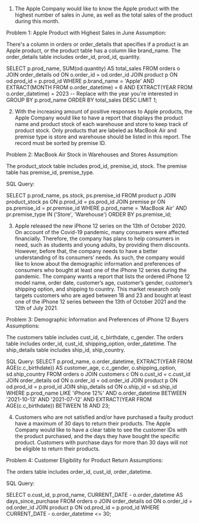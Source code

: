 1. The Apple Company would like to know the Apple product with the highest number of sales in June, as well as the total sales of the product during this month.

Problem 1: Apple Product with Highest Sales in June
Assumption:

There's a column in orders or order_details that specifies if a product is an Apple product, or the product table has a column like brand_name.
The order_details table includes order_id, prod_id, quantity.

SELECT p.prod_name, SUM(od.quantity) AS total_sales
FROM orders o
JOIN order_details od ON o.order_id = od.order_id
JOIN product p ON od.prod_id = p.prod_id
WHERE p.brand_name = 'Apple'
AND EXTRACT(MONTH FROM o.order_datetime) = 6
AND EXTRACT(YEAR FROM o.order_datetime) = 2023 -- Replace with the year you're interested in
GROUP BY p.prod_name
ORDER BY total_sales DESC
LIMIT 1;


2. With the increasing amount of positive responses to Apple products, the Apple Company would like to have a report that displays the product name and product stock of each warehouse and store to keep track of product stock. Only products that are labeled as MacBook Air and premise type is store and warehouse should be listed in this report. The record must be sorted by premise ID.

Problem 2: MacBook Air Stock in Warehouses and Stores
Assumption:

The product_stock table includes prod_id, premise_id, stock.
The premise table has premise_id, premise_type.

SQL Query:

SELECT p.prod_name, ps.stock, ps.premise_id
FROM product p
JOIN product_stock ps ON p.prod_id = ps.prod_id
JOIN premise pr ON ps.premise_id = pr.premise_id
WHERE p.prod_name = 'MacBook Air'
AND pr.premise_type IN ('Store', 'Warehouse')
ORDER BY ps.premise_id;


3. Apple released the new iPhone 12 series on the 13th of October 2020. On account of the Covid-19 pandemic, many consumers were affected financially. Therefore, the company has plans to help consumers in need, such as students and young adults, by providing them discounts.
However, before that, the company needs to have a better understanding of its consumers’ needs. As such, the company would like to know about the demographic information and preferences of consumers who bought at least one of the iPhone 12 series during the pandemic. The company wants a report that lists the ordered iPhone 12 model name, order date, customer’s age, customer’s gender, customer’s shipping option, and shipping to country. This market research only targets customers who are aged between 18 and 23 and bought at least one of the iPhone 12 series between the 13th of October 2021 and the 12th of July 2021.

Problem 3: Demographic Information and Preferences of iPhone 12 Buyers
Assumptions:

The customers table includes cust_id, c_birthdate, c_gender.
The orders table includes order_id, cust_id, shipping_option, order_datetime.
The ship_details table includes ship_id, ship_country.

SQL Query:
SELECT p.prod_name, o.order_datetime, EXTRACT(YEAR FROM AGE(c.c_birthdate)) AS customer_age, c.c_gender, o.shipping_option, sd.ship_country
FROM orders o
JOIN customers c ON o.cust_id = c.cust_id
JOIN order_details od ON o.order_id = od.order_id
JOIN product p ON od.prod_id = p.prod_id
JOIN ship_details sd ON o.ship_id = sd.ship_id
WHERE p.prod_name LIKE 'iPhone 12%'
AND o.order_datetime BETWEEN '2021-10-13' AND '2021-07-12'
AND EXTRACT(YEAR FROM AGE(c.c_birthdate)) BETWEEN 18 AND 23;



4. Customers who are not satisfied and/or have purchased a faulty product have a maximum of 30 days to return their products. The Apple Company would like to have a clear table to see the customer IDs with the product purchased, and the days they have bought the specific product. Customers with purchase days for more than 30 days will not be eligible to return their products.

Problem 4: Customer Eligibility for Product Return
Assumptions:

The orders table includes order_id, cust_id, order_datetime.

SQL Query:

SELECT o.cust_id, p.prod_name, CURRENT_DATE - o.order_datetime AS days_since_purchase
FROM orders o
JOIN order_details od ON o.order_id = od.order_id
JOIN product p ON od.prod_id = p.prod_id
WHERE CURRENT_DATE - o.order_datetime <= 30;

